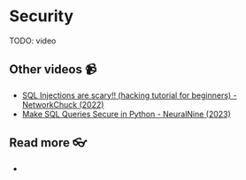 # Security

TODO: video

<!--
<a href="https://youtu.be/GLHNqVYufsw" target="_blank">
  <img src="https://github.com/kokchun/assets/blob/main/data_modeling/normalization.png?raw=true" alt="normalization" width="600">
</a> -->

<!-- - GDPR
- Principle of Data Minimization (GDPR Article 5) -->

## Other videos 📹

- [SQL Injections are scary!! (hacking tutorial for beginners) - NetworkChuck (2022)](https://www.youtube.com/watch?v=2OPVViV-GQk)
- [Make SQL Queries Secure in Python - NeuralNine (2023)](https://www.youtube.com/watch?v=a8g6HRL2ed0)

## Read more 👓

-
